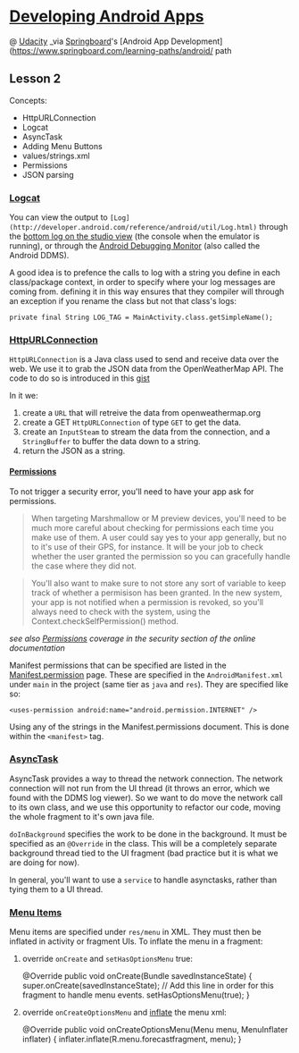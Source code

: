 # [Developing Android Apps](https://www.udacity.com/course/progress#!/c-ud853)
@ [Udacity](https://www.udacity.com)
_via [Springboard](http://www.springboard.com)'s [Android App Development](https://www.springboard.com/learning-paths/android/ path
## Lesson 2

Concepts:

* HttpURLConnection
* Logcat
* AsyncTask
* Adding Menu Buttons
* values/strings.xml
* Permissions
* JSON parsing

### [Logcat](http://developer.android.com/tools/help/logcat.html)

You can view the output to `[Log](http://developer.android.com/reference/android/util/Log.html)` through the [bottom log on the studio view](http://developer.android.com/tools/help/am-logcat.html) (the console when the emulator is running), or through the [Android Debugging Monitor](http://developer.android.com/tools/debugging/ddms.html) (also called the Android DDMS).

A good idea is to prefence the calls to log with a string you define in each class/package context, in order to specify where your log messages are coming from. defining it in this way ensures that they compiler will through an exception if you rename the class but not that class's logs:

    private final String LOG_TAG = MainActivity.class.getSimpleName();

### [HttpURLConnection](http://developer.android.com/reference/java/net/HttpURLConnection.html)

`HttpURLConnection` is a Java class used to send and receive data over the web. We use it to grab the JSON data from the OpenWeatherMap API. The code to do so is introduced in this [gist](https://gist.github.com/anonymous/6b306e1f6a21b3718fa4)

In it we:

1. create a `URL` that will retreive the data from openweathermap.org
2. create a GET `HttpURLConnection` of type `GET` to get the data.
3. create an `InputSteam` to stream the data from the connection, and a `StringBuffer` to buffer the data down to a string.
4. return the JSON as a string.

#### [Permissions](https://developer.android.com/training/permissions/index.html)

To not trigger a security error, you'll need to have your app ask for permissions.

> When targeting Marshmallow or M preview devices, you'll need to be much more careful about checking for permissions each time you make use of them. A user could say yes to your app generally, but no to it's use of their GPS, for instance. It will be your job to check whether the user granted the permission so you can gracefully handle the case where they did not.

> You'll also want to make sure to not store any sort of variable to keep track of whether a permisison has been granted. In the new system, your app is not notified when a permission is revoked, so you'll always need to check with the system, using the Context.checkSelfPermission() method.

_see also [Permissions](http://developer.android.com/guide/topics/security/permissions.html) coverage in the security section of the online documentation_

 Manifest permissions that can be specified are listed in the [Manifest.permission](http://developer.android.com/reference/android/Manifest.permission.html) page. These are specified in the `AndroidManifest.xml` under `main` in the project (same tier as `java` and `res`). They are specified like so:
 
    <uses-permission android:name="android.permission.INTERNET" />

Using any of the strings in the Manifest.permissions document. This is done within the `<manifest>` tag. 

### [AsyncTask](http://developer.android.com/reference/android/os/AsyncTask.html)

AsyncTask provides a way to thread the network connection. The network connection will not run from the UI thread (it throws an error, which we found with the DDMS log viewer). So we want to do move the network call to its own class, and we use this opportunity to refactor our code, moving the whole fragment to it's own java file. 

`doInBackground` specifies the work to be done in the background. It must be specified as an `@Override` in the class. This will be a completely separate background thread tied to the UI fragment (bad practice but it is what we are doing for now).

In general, you'll want to use a `service` to handle asynctasks, rather than tying them to a UI thread. 

### [Menu Items](http://developer.android.com/guide/topics/ui/menus.html)

Menu items are specified under `res/menu` in XML. They must then be inflated in activity or fragment UIs. To inflate the menu in a fragment:

1. override `onCreate` and `setHasOptionsMenu` true:

    @Override
    public void onCreate(Bundle savedInstanceState) {
        super.onCreate(savedInstanceState);
        // Add this line in order for this fragment to handle menu events.
        setHasOptionsMenu(true);
    }

2. override `onCreateOptionsMenu` and [inflate](http://developer.android.com/reference/android/view/MenuInflater.html) the menu xml:

    @Override
    public void onCreateOptionsMenu(Menu menu, MenuInflater inflater) {
        inflater.inflate(R.menu.forecastfragment, menu);
    }

